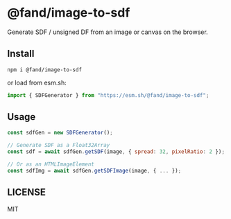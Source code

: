 # @fand/image-to-sdf

Generate SDF / unsigned DF from an image or canvas on the browser.

## Install

```
npm i @fand/image-to-sdf
```

or load from esm.sh:

```javascript
import { SDFGenerator } from "https://esm.sh/@fand/image-to-sdf";
```


## Usage

```javascript
const sdfGen = new SDFGenerator();

// Generate SDF as a Float32Array
const sdf = await sdfGen.getSDF(image, { spread: 32, pixelRatio: 2 });

// Or as an HTMLImageElement
const sdfImg = await sdfGen.getSDFImage(image, { ... });
```


## LICENSE

MIT
